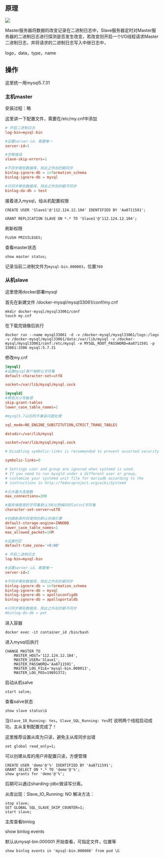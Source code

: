 ## 原理

![](C:\Users\42516\Desktop\笔记\MySQL\images\主从复制.jpg)

Master服务器将数据的改变记录在二进制日志中，Slave服务器定时对Master服务器的二进制日志进行探测是否发生改变，若改变则开启一个I/O线程请求Master二进制日志，并将请求的二进制日志写入中继日志中，









logo，data，type，name























## 操作

这里统一用mysql5.7.31

### 主机master

安装过程：略

这里讲一下配置文件，需要在/etc/my.cnf中添加

```cnf
# 开启二进制日志
log-bin=mysql-bin

#设置server-id，需要唯一
server-id=1

#忽略错误
slave-skip-errors=1

#不同步哪些数据库，除此之外别的都同步
binlog-ignore-db = information_schema 
binlog-ignore-db = mysql

#只同步哪些数据库，除此之外别的都不同步
binlog-do-db = test
```

接着进入mysql，给从机配置权限

```mysql
CREATE USER 'Slave1'@'112.124.12.104' IDENTIFIED BY 'Aa8711591';
```

```mysql
GRANT REPLICATION SLAVE ON *.* TO 'Slave1'@'112.124.12.104';
```

刷新权限

```mysql
FLUSH PRIVILEGES;
```

查看master状态

```mysql
show master status;
```

记录当前二进制文件为`mysql-bin.000003`，位置`769`

### 从机slave

这里使用docker部署mysql

首先在新建文件 /docker-mysql/mysql33061/conf/my.cnf

```shell
mkdir docker-mysql/mysql33061/conf
touch my.cnf
```

在下载完镜像后执行

```shell
docker run --name mysql33061 -d -v /docker-mysql/mysql33061/logs:/logs -v /docker-mysql/mysql33061/data:/var/lib/mysql -v /docker-mysql/mysql33061/conf:/etc/mysql -e MYSQL_ROOT_PASSWORD=Aa8711591 -p 33061:3306 mysql:5.7.31
```

修改my.cnf

```cnf
[mysql]
#设置mysql客户端默认字符集
default-character-set=utf8

socket=/var/lib/mysql/mysql.sock

[mysqld]
#修改大小写敏感
skip-grant-tables
lower_case_table_names=1

#mysql5.7以后的不兼容问题处理

sql_mode=NO_ENGINE_SUBSTITUTION,STRICT_TRANS_TABLES

datadir=/var/lib/mysql

socket=/var/lib/mysql/mysql.sock

# Disabling symbolic-links is recommended to prevent assorted security risks

symbolic-links=0

# Settings user and group are ignored when systemd is used.
# If you need to run mysqld under a different user or group,
# customize your systemd unit file for mariadb according to the
# instructions in http://fedoraproject.org/wiki/Systemd

#允许最大连接数
max_connections=200

#服务端使用的字符集默认为8比特编码的latin1字符集
character-set-server=utf8

#创建新表时将使用的默认存储引擎
default-storage-engine=INNODB
lower_case_table_names=1
max_allowed_packet=16M

#设置时区
default-time_zone='+8:00'

# 开启二进制日志
log-bin=mysql-bin

#设置server-id，需要唯一
server-id=2

#不同步哪些数据库，除此之外别的都同步
binlog-ignore-db = information_schema
binlog-ignore-db = mysql
binlog-ignore-db = apolloconfigdb
binlog-ignore-db = apolloportaldb

#只同步哪些数据库，除此之外别的都不同步
#binlog-do-db = pet
```

进入容器

```shell
docker exec -it container_id /bin/bash
```

进入mysql后执行

```mysql
CHANGE MASTER TO
    MASTER_HOST='112.124.12.104',
    MASTER_USER='Slave1',
    MASTER_PASSWORD='Aa8711591',
    MASTER_LOG_FILE='mysql-bin.000013',
    MASTER_LOG_POS=19891372;
```

启动从机salve

```mysql
start salve;
```

查看salve状态

```mysql
show slave status\G
```

当`Slave_IO_Running: Yes`，`Slave_SQL_Running: Yes`时 说明两个线程启动成功，主从复制配置完成了！

这里推荐设置从库为只读，避免主从库同步出错

```shell
set global read_only=1;
```

可以创建从库的用户并配置只读，方便管理

```shell
CREATE USER 'demo'@'%' IDENTIFIED BY 'Aa8711591';
GRANT SELECT ON *.* TO 'demo'@'%';
show grants for 'demo'@'%';
```

后期可以通过sharding-jdbc做读写分离。

 

从库出现：Slave_IO_Running: NO 解决方法：

```shell
stop slave;
SET GLOBAL SQL_SLAVE_SKIP_COUNTER=1;
start slave;
```



主库查看binlog

show binlog events

默认从mysql-bin.000001 开始查看，可指定文件，位置等

```shell
show binlog events in 'mysql-bin.000008' from pod \G
```

